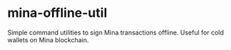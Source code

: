 # mina-offline-util

Simple command utilities to sign Mina transactions offline. Useful for cold wallets on Mina blockchain.
